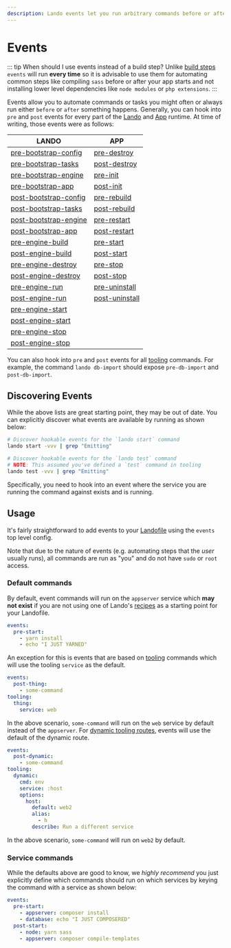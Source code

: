```yaml
---
description: Lando events let you run arbitrary commands before or after certain parts of the Lando runtime; clear caches after a database import or run a script before deployment.
---
```


# Events

::: tip When should I use events instead of a build step?
Unlike [build steps](./services.md#build-steps) `events` will run **every time** so it is advisable to use them for automating common steps like compiling `sass` before or after your app starts and not installing lower level dependencies like `node modules` or `php extensions`.
:::

Events allow you to automate commands or tasks you might often or always run either `before` or `after` something happens. Generally, you can hook into `pre` and `post` events for every part of the [Lando](./../api/lando.md) and [App](./../api/app.md) runtime. At time of writing, those events were as follows:

| **LANDO** | **APP** |
| -- | -- |
| [pre-bootstrap-config](./../api/lando.md#event_pre_bootstrap_config) | [pre-destroy](./../api/app.md#event_pre_destroy) |
| [pre-bootstrap-tasks](./../api/lando.md#event_pre_bootstrap_tasks) | [ post-destroy](./../api/app.md#event_post_destroy) |
| [pre-bootstrap-engine](./../api/lando.md#event_pre_bootstrap_engine) | [pre-init](./../api/app.md#event_pre_init) |
| [pre-bootstrap-app](./../api/lando.md#event_pre_bootstrap_app) | [post-init](./../api/app.md#event_post_init) |
| [post-bootstrap-config](./../api/lando.md#event_post_bootstrap_config) | [pre-rebuild](./../api/app.md#event_pre_rebuild) |
| [post-bootstrap-tasks](./../api/lando.md#event_post_bootstrap_tasks) | [post-rebuild](./../api/app.md#event_post_rebuild) |
| [post-bootstrap-engine](./../api/lando.md#event_post_bootstrap_engine) | [pre-restart](./../api/app.md#event_pre_restart) |
| [post-bootstrap-app](./../api/lando.md#event_post_bootstrap_app) | [post-restart](./../api/app.md#event_post_restart) |
| [pre-engine-build](./../api/engine.md#event_pre_engine_build) | [pre-start](./../api/app.md#event_pre_start) |
| [post-engine-build](./../api/engine.md#event_post_engine_build) | [post-start](./../api/app.md#event_post_start) |
| [pre-engine-destroy](./../api/engine.md#event_pre_engine_destroy) | [pre-stop](./../api/app.md#event_pre_stop) |
| [post-engine-destroy](./../api/engine.md#event_post_engine_destroy) | [post-stop](./../api/app.md#event_post_stop) |
| [pre-engine-run](./../api/engine.md#event_pre_engine_run) | [pre-uninstall](./../api/app.md#event_pre_uninstall) |
| [post-engine-run](./../api/engine.md#event_post_engine_run) | [post-uninstall](./../api/app.md#event_post_uninstall) |
| [pre-engine-start](./../api/engine.md#event_pre_engine_start) | []() |
| [post-engine-start](./../api/engine.md#event_post_engine_start) | []() |
| [pre-engine-stop](./../api/engine.md#event_pre_engine_stop) | []() |
| [post-engine-stop](./../api/engine.md#event_post_engine_stop) | []() |

You can also hook into `pre` and `post` events for all [tooling](./tooling.md) commands. For example, the command `lando db-import` should expose `pre-db-import` and `post-db-import`.

## Discovering Events

While the above lists are great starting point, they may be out of date. You can explicitly discover what events are available by running as shown below:

```bash
# Discover hookable events for the `lando start` command
lando start -vvv | grep "Emitting"

# Discover hookable events for the `lando test` command
# NOTE: This assumed you've defined a `test` command in tooling
lando test -vvv | grep "Emitting"
```

Specifically, you need to hook into an event where the service you are running the command against exists and is running.

## Usage

It's fairly straightforward to add events to your [Landofile](./lando.md) using the `events` top level config.

Note that due to the nature of events (e.g. automating steps that the _user_ usually runs), all commands are run as "you" and do not have `sudo` or `root` access.

### Default commands

By default, event commands will run on the `appserver` service which **may not exist** if you are not using one of Lando's [recipes](./recipes.md) as a starting point for your Landofile.

```yaml
events:
  pre-start:
    - yarn install
    - echo "I JUST YARNED"
```

An exception for this is events that are based on [tooling](./tooling.md) commands which will use the tooling `service` as the default.

```yaml
events:
  post-thing:
    - some-command
tooling:
  thing:
    service: web
```

In the above scenario, `some-command` will run on the `web` service by default instead of the `appserver`. For [dynamic tooling routes](./tooling.md#dynamic-service-commands), events will use the default of the dynamic route.

```yaml
events:
  post-dynamic:
    - some-command
tooling:
  dynamic:
    cmd: env
    service: :host
    options:
      host:
        default: web2
        alias:
          - h
        describe: Run a different service
```

In the above scenario, `some-command` will run on `web2` by default.

### Service commands

While the defaults above are good to know, we *highly recommend* you just explicitly define which commands should run on which services by keying the command with a service as shown below:

```yaml
events:
  pre-start:
    - appserver: composer install
    - database: echo "I JUST COMPOSERED"
  post-start:
    - node: yarn sass
    - appserver: composer compile-templates
```

<RelatedGuides tag="Events"/>
